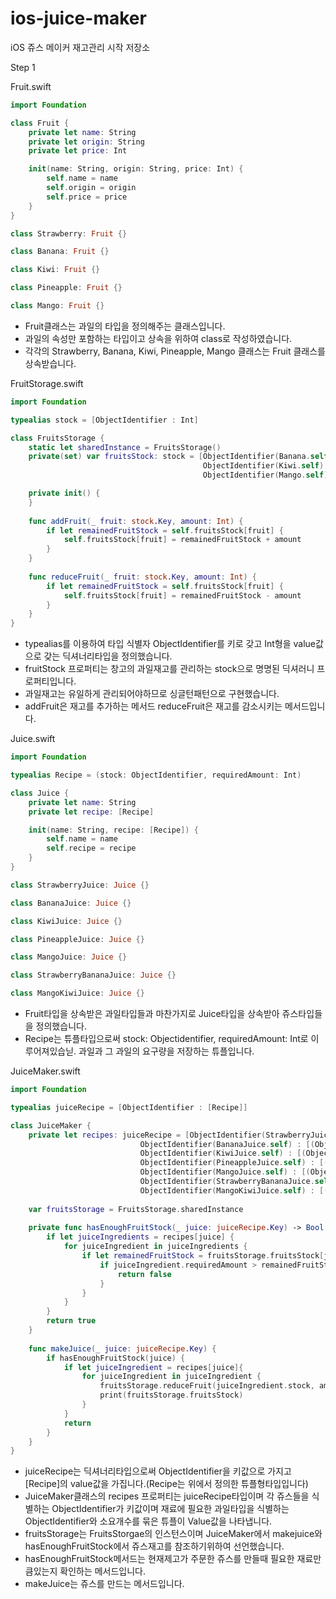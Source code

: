 # ios-juice-maker
iOS 쥬스 메이커 재고관리 시작 저장소

Step 1 

Fruit.swift

```swift
import Foundation

class Fruit {
    private let name: String
    private let origin: String
    private let price: Int

    init(name: String, origin: String, price: Int) {
        self.name = name
        self.origin = origin
        self.price = price
    }
}

class Strawberry: Fruit {}

class Banana: Fruit {}

class Kiwi: Fruit {}

class Pineapple: Fruit {}

class Mango: Fruit {}

```
* Fruit클래스는 과일의 타입을 정의해주는 클래스입니다. 
* 과일의 속성만 포함하는 타입이고 상속을 위하여 class로 작성하였습니다.
* 각각의 Strawberry, Banana, Kiwi, Pineapple, Mango 클래스는 Fruit 클래스를 상속받습니다.

FruitStorage.swift

```swift
import Foundation

typealias stock = [ObjectIdentifier : Int]

class FruitsStorage {
    static let sharedInstance = FruitsStorage()
    private(set) var fruitsStock: stock = [ObjectIdentifier(Banana.self): 10, ObjectIdentifier(Strawberry.self): 10,
                                           ObjectIdentifier(Kiwi.self): 10, ObjectIdentifier(Pineapple.self): 10,
                                           ObjectIdentifier(Mango.self): 10]

    private init() {
    }
    
    func addFruit(_ fruit: stock.Key, amount: Int) {
        if let remainedFruitStock = self.fruitsStock[fruit] {
            self.fruitsStock[fruit] = remainedFruitStock + amount
        }
    }
    
    func reduceFruit(_ fruit: stock.Key, amount: Int) {
        if let remainedFruitStock = self.fruitsStock[fruit] {
            self.fruitsStock[fruit] = remainedFruitStock - amount
        }
    }
}
```
* typealias를 이용하여 타입 식별자 ObjectIdentifier를 키로 갖고 Int형을 value값으로 갖는 딕셔너리타입을 정의했습니다.
* fruitStock 프로퍼티는 창고의 과일재고를 관리하는 stock으로 명명된 딕셔러니 프로퍼티입니다.
* 과일재고는 유일하게 관리되어야하므로 싱글턴패턴으로 구현했습니다.
* addFruit은 재고를 추가하는 메서드 reduceFruit은 재고를 감소시키는 메서드입니다.

Juice.swift

```swift
import Foundation

typealias Recipe = (stock: ObjectIdentifier, requiredAmount: Int)

class Juice {
    private let name: String
    private let recipe: [Recipe]

    init(name: String, recipe: [Recipe]) {
        self.name = name
        self.recipe = recipe
    }
}

class StrawberryJuice: Juice {}

class BananaJuice: Juice {}

class KiwiJuice: Juice {}

class PineappleJuice: Juice {}

class MangoJuice: Juice {}

class StrawberryBananaJuice: Juice {}

class MangoKiwiJuice: Juice {}
```
* Fruit타입을 상속받은 과일타입들과 마찬가지로 Juice타입을 상속받아 쥬스타입들을 정의했습니다.
* Recipe는 튜플타입으로써 stock: Objectidentifier, requiredAmount: Int로 이루어져있습닏. 과일과 그 과일의 요구량을 저장하는 튜플입니다.

JuiceMaker.swift

```swift
import Foundation

typealias juiceRecipe = [ObjectIdentifier : [Recipe]]

class JuiceMaker {
    private let recipes: juiceRecipe = [ObjectIdentifier(StrawberryJuice.self) : [(ObjectIdentifier(Strawberry.self), 16)],
                             ObjectIdentifier(BananaJuice.self) : [(ObjectIdentifier(Banana.self), 2)],
                             ObjectIdentifier(KiwiJuice.self) : [(ObjectIdentifier(Kiwi.self), 3)],
                             ObjectIdentifier(PineappleJuice.self) : [(ObjectIdentifier(Pineapple.self), 2)],
                             ObjectIdentifier(MangoJuice.self) : [(ObjectIdentifier(Mango.self), 3)],
                             ObjectIdentifier(StrawberryBananaJuice.self) :  [(ObjectIdentifier(Strawberry.self), 10),(ObjectIdentifier(Banana.self), 1)],
                             ObjectIdentifier(MangoKiwiJuice.self) : [(ObjectIdentifier(Mango.self), 2), (ObjectIdentifier(Kiwi.self), 1)]]
    
    var fruitsStorage = FruitsStorage.sharedInstance
    
    private func hasEnoughFruitStock(_ juice: juiceRecipe.Key) -> Bool {
        if let juiceIngredients = recipes[juice] {
            for juiceIngredient in juiceIngredients {
                if let remainedFruitStock = fruitsStorage.fruitsStock[juiceIngredient.stock] {
                    if juiceIngredient.requiredAmount > remainedFruitStock {
                        return false
                    }
                }
            }
        }
        return true
    }
    
    func makeJuice(_ juice: juiceRecipe.Key) {
        if hasEnoughFruitStock(juice) {
            if let juiceIngredient = recipes[juice]{
                for juiceIngredient in juiceIngredient {
                    fruitsStorage.reduceFruit(juiceIngredient.stock, amount: juiceIngredient.requiredAmount)
                    print(fruitsStorage.fruitsStock)
                }
            }
            return
        }
    }
}
```
* juiceRecipe는 딕셔너리타입으로써 ObjectIdentifier을 키값으로 가지고 [Recipe]의 value값을 가집니다.(Recipe는 위에서 정의한 튜플형타입입니다)
* JuiceMaker클래스의 recipes 프로퍼티는 juiceRecipe타입이며 각 쥬스들을 식별하는 ObjectIdentifier가 키값이며 재료에 필요한 과일타입을 식별하는 ObjectIdentifier와 소요개수를 묶은 튜플이 Value값을 나타냅니다.
* fruitsStorage는 FruitsStorgae의 인스턴스이며 JuiceMaker에서 makejuice와 hasEnoughFruitStock에서 쥬스재고를 참조하기위하여 선언했습니다.
* hasEnoughFruitStock메서드는 현재제고가 주문한 쥬스를 만들때 필요한 재료만큼있는지 확인하는 메서드입니다.
* makeJuice는 쥬스를 만드는 메서드입니다.
